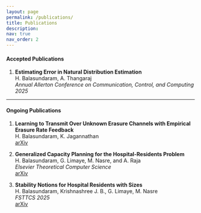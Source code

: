 ```yaml
---
layout: page
permalink: /publications/
title: Publications
description: 
nav: true
nav_order: 2
---
```


#### Accepted Publications

1. **Estimating Error in Natural Distribution Estimation**  
   H. Balasundaram, A. Thangaraj  
   *Annual Allerton Conference on Communication, Control, and Computing 2025*

---

#### Ongoing Publications

1. **Learning to Transmit Over Unknown Erasure Channels with Empirical Erasure Rate Feedback**  
   H. Balasundaram, K. Jagannathan  
   [arXiv](https://arxiv.org/abs/2507.08599)

2. **Generalized Capacity Planning for the Hospital-Residents Problem**  
   H. Balasundaram, G. Limaye, M. Nasre, and A. Raja  
   *Elsevier Theoretical Computer Science*  
   [arXiv](https://arxiv.org/abs/2503.23328)

3. **Stability Notions for Hospital Residents with Sizes**  
   H. Balasundaram, Krishnashree J. B., G. Limaye, M. Nasre  
   *FSTTCS 2025*  
   [arXiv](https://www.arxiv.org/abs/2506.03638)
